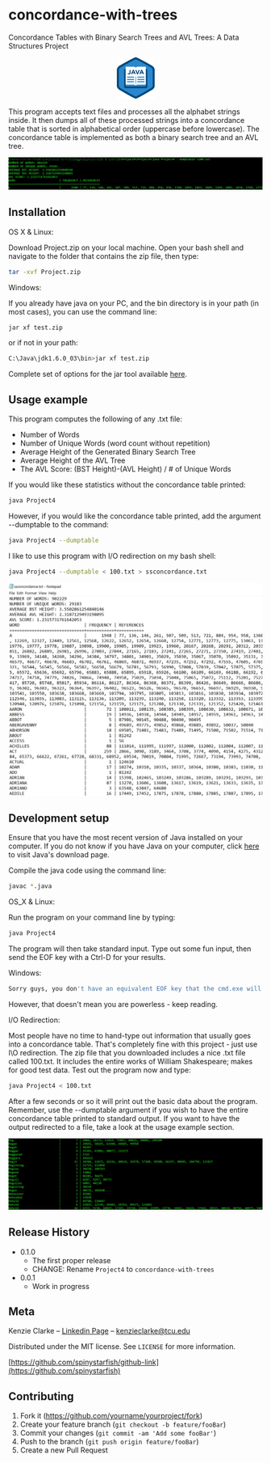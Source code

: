 # concordance-with-trees
Concordance Tables with Binary Search Trees and AVL Trees: A Data Structures Project

<p align="center">
  <img width="75" height="82" src="java-button2.png">
</p>

This program accepts text files and processes all the alphabet strings inside. It then dumps all of these processed strings into a concordance table that is sorted in alphabetical order (uppercase before lowercase). The concordance table is implemented as both a binary search tree and an AVL tree.

![](header1.jpg)

## Installation

OS X & Linux:

Download Project.zip on your local machine. Open your bash shell and navigate to the folder that contains the zip file, then type:
```sh
tar -xvf Project.zip
```
Windows:

If you already have java on your PC, and the bin directory is in your path (in most cases), you can use the command line:
```sh
jar xf test.zip
```
or if not in your path:
```sh
C:\Java\jdk1.6.0_03\bin>jar xf test.zip
```
Complete set of options for the jar tool available [here](http://download.oracle.com/javase/6/docs/technotes/tools/windows/jar.html).

## Usage example

This program computes the following of any .txt file:

* Number of Words
* Number of Unique Words (word count without repetition)
* Average Height of the Generated Binary Search Tree
* Average Height of the AVL Tree
* The AVL Score: (BST Height)-(AVL Height) / # of Unique Words

If you would like these statistics without the concordance table printed:
```sh
java Project4
```
However, if you would like the concordance table printed, add the argument --dumptable to the command:
```sh
java Project4 --dumptable
```
I like to use this program with I/O redirection on my bash shell:
```sh
java Project4 --dumptable < 100.txt > ssconcordance.txt
```
![](header3.jpg)

## Development setup

Ensure that you have the most recent version of Java installed on your computer. If you do not know if you have Java on your computer, click [here](https://java.com/en/download/) to visit Java's download page.

Compile the java code using the command line:

```sh
javac *.java
```
OS_X & Linux:

Run the program on your command line by typing:
```sh
java Project4
```
The program will then take standard input. Type out some fun input, then send the EOF key with a Ctrl-D for your results.

Windows:

```sh
Sorry guys, you don't have an equivalent EOF key that the cmd.exe will interpret : bash-shell-only ability. 
```
However, that doesn't mean you are powerless - keep reading.

I/O Redirection:

Most people have no time to hand-type out information that usually goes into a concordance table. That's completely fine with this project - just use I\O redirection. The zip file that you downloaded includes a nice .txt file called 100.txt. It includes the entire works of William Shakespeare; makes for good test data. Test out the program now and type:
```sh
java Project4 < 100.txt
```
After a few seconds or so it will print out the basic data about the program. Remember, use the --dumptable argument if you wish to have the entire concordance table printed to standard output. If you want to have the output redirected to a file, take a look at the usage example section.

![](header2.jpg)

## Release History

* 0.1.0
    * The first proper release
    * CHANGE: Rename `Project4` to `concordance-with-trees`
* 0.0.1
    * Work in progress

## Meta

Kenzie Clarke – [Linkedin Page](https://www.linkedin.com/in/kenzieclarke07/) – kenzieclarke@tcu.edu

Distributed under the MIT license. See ``LICENSE`` for more information.

[https://github.com/spinystarfish/github-link](https://github.com/spinystarfish)

## Contributing

1. Fork it (<https://github.com/yourname/yourproject/fork>)
2. Create your feature branch (`git checkout -b feature/fooBar`)
3. Commit your changes (`git commit -am 'Add some fooBar'`)
4. Push to the branch (`git push origin feature/fooBar`)
5. Create a new Pull Request

<!-- Markdown link & img dfn's -->
[npm-image]: https://img.shields.io/npm/v/datadog-metrics.svg?style=flat-square
[npm-url]: https://npmjs.org/package/datadog-metrics
[npm-downloads]: https://img.shields.io/npm/dm/datadog-metrics.svg?style=flat-square
[travis-image]: https://img.shields.io/travis/dbader/node-datadog-metrics/master.svg?style=flat-square
[travis-url]: https://travis-ci.org/dbader/node-datadog-metrics
[wiki]: https://github.com/yourname/yourproject/wiki
